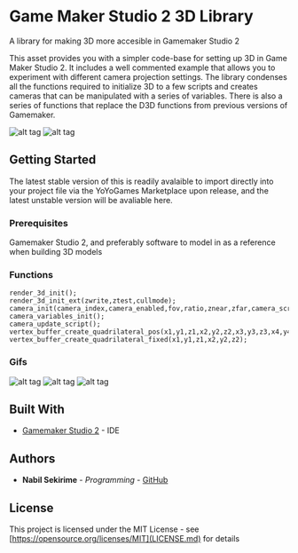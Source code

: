 # Game Maker Studio 2 3D Library
A library for making 3D more accesible in Gamemaker Studio 2

This asset provides you with a simpler code-base for setting up 3D in Game Maker Studio 2. It includes a well commented example that allows
you to experiment with different camera projection settings. The library condenses all the functions required to initialize 3D to a 
few scripts and creates cameras that can be manipulated with a series of variables. There is also a series of functions that replace the
D3D functions from previous versions of Gamemaker.

![alt tag](https://marketplacecdn.yoyogames.com/images/assets/5960/screenshots/15025_original.png?1506909234)
![alt tag](https://marketplacecdn.yoyogames.com/images/assets/5960/screenshots/15026_original.png?1506909243)

## Getting Started

The latest stable version of this is readily avalaible to import directly into your project file via the YoYoGames Marketplace upon release, and the latest unstable version will be avaliable here. 

### Prerequisites

Gamemaker Studio 2, and preferably software to model in as a reference when building 3D models

### Functions
```
render_3d_init();
render_3d_init_ext(zwrite,ztest,cullmode);
camera_init(camera_index,camera_enabled,fov,ratio,znear,zfar,camera_script)
camera_variables_init();
camera_update_script();
vertex_buffer_create_quadrilateral_pos(x1,y1,z1,x2,y2,z2,x3,y3,z3,x4,y4,z4);
vertex_buffer_create_quadrilateral_fixed(x1,y1,z1,x2,y2,z2);
```

### Gifs
![alt tag](https://media.giphy.com/media/3ohc1bPSQG3YT0rLDa/giphy.gif)
![alt tag](https://media.giphy.com/media/1jl0S9bAZrbwBRdeSs/giphy.gif)
![alt tag](https://media.giphy.com/media/1BeD0seJGPFlMyaylX/giphy-downsized-large.gif)

## Built With

* [Gamemaker Studio 2](https://www.yoyogames.com) - IDE

## Authors

* **Nabil Sekirime** - *Programming* - [GitHub](https://github.com/nabilatsoulcade)

## License

This project is licensed under the MIT License - see [https://opensource.org/licenses/MIT](LICENSE.md) for details


